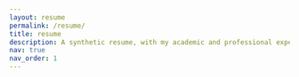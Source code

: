 ```yaml
---
layout: resume
permalink: /resume/
title: resume
description: A synthetic resume, with my academic and professional experience. For a more detailed resume, contact me by email.
nav: true
nav_order: 1
---
```

<!-- _pages/resume.md -->
